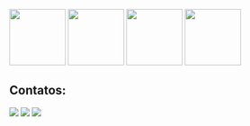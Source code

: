 

<img src="https://cdn.jsdelivr.net/gh/devicons/devicon/icons/html5/html5-original-wordmark.svg"  width="100" height="100"/> <img src="https://cdn.jsdelivr.net/gh/devicons/devicon/icons/css3/css3-original-wordmark.svg" width="100" height="100"/>
            <img src="https://cdn.jsdelivr.net/gh/devicons/devicon/icons/javascript/javascript-original.svg" width="100" height="100"/>
            <img src="https://cdn.jsdelivr.net/gh/devicons/devicon/icons/php/php-original.svg" width="100" height="100" />
          


## Contatos:

<div>
<a href="https://www.youtube.com/channel/UCzlKtmhGmLRR7Rq_2Z-5ptA" target="_blank"><img src="https://img.shields.io/badge/YouTube-FF0000?style=for-the-badge&logo=youtube&logoColor=white" target="_blank"></a>
<a href="https://www.instagram.com/dougcs_/" target="_blank"><img src="https://img.shields.io/badge/-Instagram-%23E4405F?style=for-the-badge&logo=instagram&logoColor=white" target="_blank"></a>
<a href="https://www.linkedin.com/in/douglas-sales-901898262/"/><img src="https://img.shields.io/badge/-LinkedIn-%230077B5?style=for-the-badge&logo=linkedin&logoColor=white" target="_blank"></a>  
          






